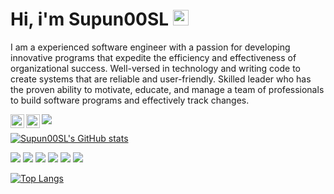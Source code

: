 # Hi, i'm Supun00SL <img src="https://media.giphy.com/media/hvRJCLFzcasrR4ia7z/giphy.gif" width="25px">

<link href="https://languages.abranhe.com/logos.css" rel="stylesheet">

<p>
	I am a experienced software engineer with a passion for developing innovative programs that expedite the efficiency and effectiveness of organizational success. Well-versed 
in technology and writing code to create systems that are reliable and user-friendly. Skilled leader who has the proven ability to motivate, educate, and manage a team of 
professionals to build software programs and effectively track changes.
</p>

<a href="https://twitter.com/Supun00SL">
  <img align="left" alt="Supun00SL's | Twitter" width="22px" src="https://raw.githubusercontent.com/peterthehan/peterthehan/master/assets/twitter.svg" />
</a>
<a href="https://www.linkedin.com/in/supun00sl/">
  <img align="left" alt="Supun00SL's LinkedIN" width="22px" src="https://raw.githubusercontent.com/peterthehan/peterthehan/master/assets/linkedin.svg" />
</a>

![](https://komarev.com/ghpvc/?username=Supun00SL&color=red)

[![Supun00SL's GitHub stats](https://github-readme-stats.vercel.app/api?username=Supun00SL&count_private=true&show_icons=true&theme=radical)](https://github.com/Supun00SL/github-readme-stats)

![](https://img.shields.io/badge/-ReactJs-61DAFB?logo=react&logoColor=white&style=plastic)
![](https://img.shields.io/badge/-Java-007396?logo=java&logoColor=white&style=plastic)
![](https://img.shields.io/badge/-JavaScript-F7DF1E?logo=javascript&logoColor=white&style=plastic)
![](https://img.shields.io/badge/-ReactSaga-999999?logo=redux-saga&logoColor=white&style=plastic)
![](https://img.shields.io/badge/-Redux-764ABC?logo=redux&logoColor=white&style=plastic)
![](https://img.shields.io/badge/-Android?logo=android&logoColor=white&style=plastic)

[![Top Langs](https://github-readme-stats.vercel.app/api/top-langs/?username=Supun00SL&langs_count=8&theme=radical)](https://github.com/Supun00SL/github-readme-stats)